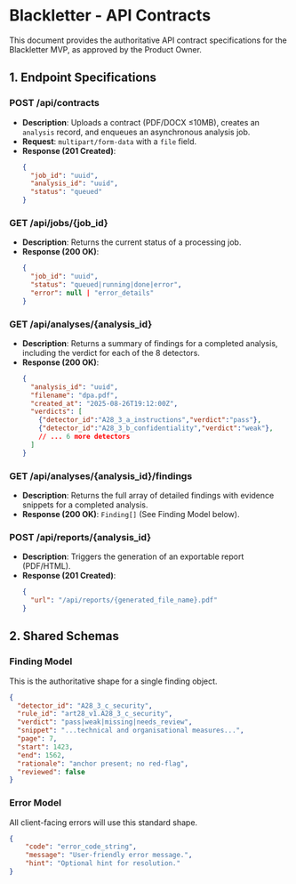 # Blackletter - API Contracts

This document provides the authoritative API contract specifications for the Blackletter MVP, as approved by the Product Owner.

## 1. Endpoint Specifications

### POST /api/contracts
-   **Description**: Uploads a contract (PDF/DOCX ≤10MB), creates an `analysis` record, and enqueues an asynchronous analysis job.
-   **Request**: `multipart/form-data` with a `file` field.
-   **Response (201 Created)**:
    ```json
    {
      "job_id": "uuid",
      "analysis_id": "uuid",
      "status": "queued"
    }
    ```

### GET /api/jobs/{job_id}
-   **Description**: Returns the current status of a processing job.
-   **Response (200 OK)**:
    ```json
    {
      "job_id": "uuid",
      "status": "queued|running|done|error",
      "error": null | "error_details"
    }
    ```

### GET /api/analyses/{analysis_id}
-   **Description**: Returns a summary of findings for a completed analysis, including the verdict for each of the 8 detectors.
-   **Response (200 OK)**:
    ```json
    {
      "analysis_id": "uuid",
      "filename": "dpa.pdf",
      "created_at": "2025-08-26T19:12:00Z",
      "verdicts": [
        {"detector_id":"A28_3_a_instructions","verdict":"pass"},
        {"detector_id":"A28_3_b_confidentiality","verdict":"weak"},
        // ... 6 more detectors
      ]
    }
    ```

### GET /api/analyses/{analysis_id}/findings
-   **Description**: Returns the full array of detailed findings with evidence snippets for a completed analysis.
-   **Response (200 OK)**: `Finding[]` (See Finding Model below).

### POST /api/reports/{analysis_id}
-   **Description**: Triggers the generation of an exportable report (PDF/HTML).
-   **Response (201 Created)**:
    ```json
    {
      "url": "/api/reports/{generated_file_name}.pdf"
    }
    ```

## 2. Shared Schemas

### Finding Model
This is the authoritative shape for a single finding object.
```json
{
  "detector_id": "A28_3_c_security",
  "rule_id": "art28_v1.A28_3_c_security",
  "verdict": "pass|weak|missing|needs_review",
  "snippet": "...technical and organisational measures...",
  "page": 7,
  "start": 1423,
  "end": 1562,
  "rationale": "anchor present; no red-flag",
  "reviewed": false
}
```

### Error Model

All client-facing errors will use this standard shape.

```json
{
    "code": "error_code_string",
    "message": "User-friendly error message.",
    "hint": "Optional hint for resolution."
}
```